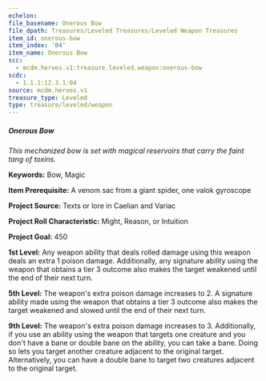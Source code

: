 ```yaml
---
echelon:
file_basename: Onerous Bow
file_dpath: Treasures/Leveled Treasures/Leveled Weapon Treasures
item_id: onerous-bow
item_index: '04'
item_name: Onerous Bow
scc:
  - mcdm.heroes.v1:treasure.leveled.weapon:onerous-bow
scdc:
  - 1.1.1:12.3.1:04
source: mcdm.heroes.v1
treasure_type: Leveled
type: treasure/leveled/weapon
---
```


##### Onerous Bow

*This mechanized bow is set with magical reservoirs that carry the faint tang of toxins.*

**Keywords:** Bow, Magic

**Item Prerequisite:** A venom sac from a giant spider, one valok gyroscope

**Project Source:** Texts or lore in Caelian and Variac

**Project Roll Characteristic:** Might, Reason, or Intuition

**Project Goal:** 450

**1st Level:** Any weapon ability that deals rolled damage using this weapon deals an extra 1 poison damage. Additionally, any signature ability using the weapon that obtains a tier 3 outcome also makes the target weakened until the end of their next turn.

**5th Level:** The weapon's extra poison damage increases to 2. A signature ability made using the weapon that obtains a tier 3 outcome also makes the target weakened and slowed until the end of their next turn.

**9th Level:** The weapon's extra poison damage increases to 3. Additionally, if you use an ability using the weapon that targets one creature and you don't have a bane or double bane on the ability, you can take a bane. Doing so lets you target another creature adjacent to the original target. Alternatively, you can have a double bane to target two creatures adjacent to the original target.
